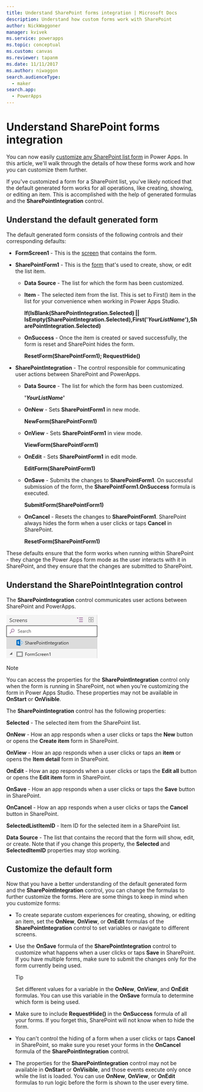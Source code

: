 ```yaml
---
title: Understand SharePoint forms integration | Microsoft Docs
description: Understand how custom forms work with SharePoint
author: NickWaggoner
manager: kvivek
ms.service: powerapps
ms.topic: conceptual
ms.custom: canvas
ms.reviewer: tapanm
ms.date: 11/11/2017
ms.author: niwaggon
search.audienceType: 
  - maker
search.app: 
  - PowerApps
---
```

# Understand SharePoint forms integration
You can now easily [customize any SharePoint list form](customize-list-form.md) in Power Apps. In this article, we'll walk through the details of how these forms work and how you can customize them further.

If you've customized a form for a SharePoint list, you've likely noticed that the default generated form works for all operations, like creating, showing, or editing an item. This is accomplished with the help of generated formulas and the **SharePointIntegration** control.

## Understand the default generated form

The default generated form consists of the following controls and their corresponding defaults:

* **FormScreen1** - This is the [screen](controls/control-screen.md) that contains the form.

* **SharePointForm1** - This is the [form](working-with-forms.md) that's used to create, show, or edit the list item.

    * **Data Source** - The list for which the form has been customized.

    * **Item** - The selected item from the list. This is set to First() item in the list for your convenience when working in Power Apps Studio.

        **If(IsBlank(SharePointIntegration.Selected) || IsEmpty(SharePointIntegration.Selected),First('*YourListName*'),SharePointIntegration.Selected)**

    * **OnSuccess** -  Once the item is created or saved successfully, the form is reset and SharePoint hides the form.

        **ResetForm(SharePointForm1); RequestHide()**

* **SharePointIntegration** - The control responsible for communicating user actions between SharePoint and PowerApps.

    * **Data Source** - The list for which the form has been customized.

        **'*YourListName*'**

    * **OnNew** - Sets **SharePointForm1** in new mode.

        **NewForm(SharePointForm1)**

    * **OnView** - Sets **SharePointForm1** in view mode.

        **ViewForm(SharePointForm1)**

    * **OnEdit** - Sets **SharePointForm1** in edit mode.

        **EditForm(SharePointForm1)**

    * **OnSave** - Submits the changes to **SharePointForm1**. On successful submission of the form, the **SharePointForm1.OnSuccess** formula is executed.

        **SubmitForm(SharePointForm1)**

    * **OnCancel** - Resets the changes to **SharePointForm1**. SharePoint always hides the form when a user clicks or taps **Cancel** in SharePoint.

        **ResetForm(SharePointForm1)**

These defaults ensure that the form works when running within SharePoint - they change the Power Apps form mode as the user interacts with it in SharePoint, and they ensure that the changes are submitted to SharePoint.

## Understand the SharePointIntegration control
The **SharePointIntegration** control communicates user actions between SharePoint and PowerApps.

![](./media/sharepoint-form-integration/sharepointintegration-object.png)

>[!NOTE]
>You can access the properties for the **SharePointIntegration** control only when the form is running in SharePoint, not when you're customizing the form in Power Apps Studio. These properties may not be available in **OnStart** or **OnVisible**. 

The **SharePointIntegration** control has the following properties:

**Selected** - The selected item from the SharePoint list.

**OnNew** - How an app responds when a user clicks or taps the **New** button or opens the **Create item** form in SharePoint.

**OnView** - How an app responds when a user clicks or taps an **item** or opens the **Item detail** form in SharePoint.

**OnEdit** - How an app responds when a user clicks or taps the **Edit all** button or opens the **Edit item** form in SharePoint.

**OnSave** - How an app responds when a user clicks or taps the **Save** button in SharePoint.

**OnCancel** - How an app responds when a user clicks or taps the **Cancel** button in SharePoint.

**SelectedListItemID** - Item ID for the selected item in a SharePoint list.

**Data Source** - The list that contains the record that the form will show, edit, or create. Note that if you change this property, the **Selected** and **SelectedItemID** properties may stop working.

## Customize the default form
Now that you have a better understanding of the default generated form and the **SharePointIntegration** control, you can change the formulas to further customize the forms. Here are some things to keep in mind when you customize forms:

* To create separate custom experiences for creating, showing, or editing an item, set the **OnNew**, **OnView**, or **OnEdit** formulas of the **SharePointIntegration** control to set variables or navigate to different screens.

* Use the **OnSave** formula of the **SharePointIntegration** control to customize what happens when a user clicks or taps **Save** in SharePoint. If you have multiple forms, make sure to submit the changes only for the form currently being used.

  > [!TIP]
  >    Set different values for a variable in the **OnNew**, **OnView**, and **OnEdit** formulas. You can use this variable in the **OnSave** formula to determine which form is being used.

* Make sure to include **RequestHide()** in the **OnSuccess** formula of all your forms. If you forget this, SharePoint will not know when to hide the form.

* You can't control the hiding of a form when a user clicks or taps **Cancel** in SharePoint, so make sure you reset your forms in the **OnCancel** formula of the **SharePointIntegration** control.

* The properties for the **SharePointIntegration** control may not be available in **OnStart** or **OnVisible**, and those events execute only once while the list is loaded. You can use **OnNew**, **OnView**, or **OnEdit** formulas to run logic before the form is shown to the user every time. 
